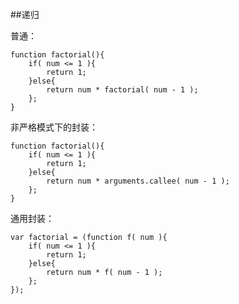 ##递归

普通：

    function factorial(){
        if( num <= 1 ){
            return 1;
        }else{
            return num * factorial( num - 1 );
        };
    }
    
非严格模式下的封装：

    function factorial(){
        if( num <= 1 ){
            return 1;
        }else{
            return num * arguments.callee( num - 1 );
        };
    }

通用封装：

    var factorial = (function f( num ){
        if( num <= 1 ){
            return 1;
        }else{
            return num * f( num - 1 );
        };
    });
